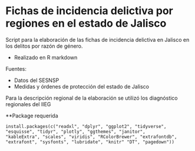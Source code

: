# Fichas de incidencia delictiva por regiones en el estado de Jalisco

Script para la elaboración de las fichas de incidencia delictiva en Jalisco en los delitos por razón de género.

- Realizado en R markdown

Fuentes:
- Datos del SESNSP
- Medidas y órdenes de protección del estado de Jalisco

Para la descripción regional de la elaboración se utilizó los diagnóstico regionales del IIEG


**Package requerida


```{r include=FALSE}
install.packages(c("readxl", "dplyr", "ggplot2", "tidyverse", "esquisse", "tidyr", "plotly", "ggthemes", "janitor",
"kableExtra", "scales", "viridis", "RColorBrewer", "extrafontdb", "extrafont", "sysfonts", "lubridate", "knitr" "DT", "pagedown"))
```

